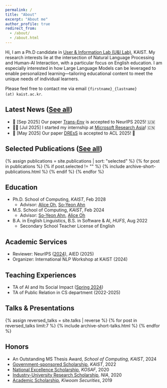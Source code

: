 ```yaml
---
permalink: /
title: "About"
excerpt: "About me"
author_profile: true
redirect_from: 
  - /about/
  - /about.html
---
```


Hi, I am a Ph.D candidate in <a href="https://uilab.kr/">User & Information Lab (U&I Lab)</a>, KAIST. My research interests lie at the intersection of Natural Language Processing and Human-AI Interaction, with a particular focus on English education. I am especially interested in how Large Language Models can be leveraged to enable personalized learning—tailoring educational content to meet the unique needs of individual learners.


Please feel free to contact me via email <code>{firstname}_{lastname} (at) kaist.ac.kr</code>.

## Latest News ([See all](/news))

- 📝 [Sep 2025] Our paper <a href='https://arxiv.org/abs/2505.20875'>Trans-Env</a> is accepted to NeurIPS 2025! 🇺🇲 
- 👩‍💻 [Jul 2025] I started my internship at <a href='https://www.microsoft.com/en-us/research/lab/microsoft-research-asia/'> Microsoft Research Asia</a>! 🇨🇳 
- 📝 [May 2025] Our paper <a href='https://aclanthology.org/2025.acl-long.659/'>DREsS</a> is accepted to ACL 2025! 👗 

## Selected Publications ([See all](/publications))

{% assign publications = site.publications | sort: "selected" %}
{% for post in publications %}
{% if post.selected != "" %}
{% include archive-short-publications.html %}
{% endif %}
{% endfor %}

## Education

- Ph.D. School of Computing, *KAIST*, Feb 2028
  - Advisor: <a href ='https://aliceoh9.github.io/'>Alice Oh</a>, <a href='https://sites.google.com/view/soyeonahn/about'>So-Yeon Ahn</a>
- M.S. School of Computing, *KAIST*, Feb 2024
  - Advisor: <a href='https://sites.google.com/view/soyeonahn/about'>So-Yeon Ahn</a>, <a href ='https://aliceoh9.github.io/'>Alice Oh</a>
- B.A. in English Linguistics, B.S. in Software & AI, *HUFS*, Aug 2022
  - Secondary School Teacher License of English

## Academic Services

- Reviewer: NeurIPS ([2024](https://neurips.cc/Conferences/2024/ProgramCommittee)), AIED (2025)
- Organizer: International NLP Workshop at KAIST (2024)

## Teaching Experiences

- TA of AI and Its Social Impact ([Spring 2024](https://uilab-kaist.github.io/coe491-ai-and-society-spring-2024/))
- TA of Public Relation in CS department  (2022-2025)

## Talks & Presentations

{% assign reversed_talks = site.talks | reverse %}
{% for post in reversed_talks limit:7 %}
{% include archive-short-talks.html %}
{% endfor %}

## Honors

- An Outstanding MS Thesis Award, *School of Computing, KAIST*, 2024
- [Government-sponsored Scholarship](https://kaist.ac.kr/), *KAIST*, 2022
- [National Excellence Scholarship](https://www.kosaf.go.kr/ko/main.do), *KOSAF*, 2020
- [Industry-University Research Scholarship](https://www.nia.or.kr/site/nia_kor/main.do), *NIA*, 2020
- [Academic Scholarship](https://www1.kiwoom.com/h/main), *Kiwoom Securities*, 2019

